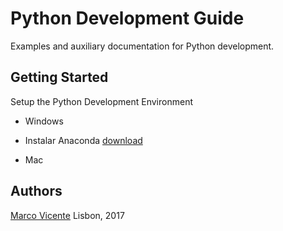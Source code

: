 # Python Development Guide

Examples and auxiliary documentation for Python development.

## Getting Started ##
Setup the Python Development Environment

* Windows

 *  Instalar Anaconda [download](https://www.continuum.io/downloads)

* Mac


## Authors 
[Marco Vicente](https://twitter.com/h_markov_m)
Lisbon, 2017
